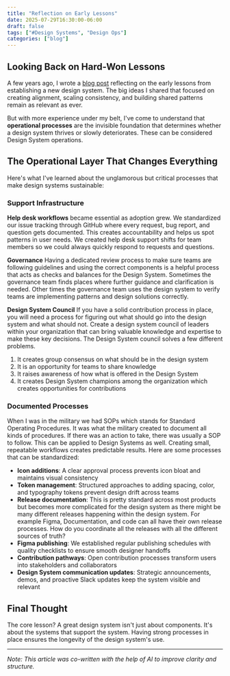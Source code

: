 ```yaml
---
title: "Reflection on Early Lessons"
date: 2025-07-29T16:30:00-06:00
draft: false
tags: ["#Design Systems", "Design Ops"]
categories: ["blog"]
---
```


## Looking Back on Hard-Won Lessons

A few years ago, I wrote a [blog post](https://adhoc.team/2022/07/18/using-design-systems-digital-success-federal-space/) reflecting on the early lessons from establishing a new design system. The big ideas I shared that focused on creating alignment, scaling consistency, and building shared patterns remain as relevant as ever.

But with more experience under my belt, I've come to understand that **operational processes** are the invisible foundation that determines whether a design system thrives or slowly deteriorates. These can be considered Design System operations.

## The Operational Layer That Changes Everything

Here's what I've learned about the unglamorous but critical processes that make design systems sustainable:

### Support Infrastructure
**Help desk workflows** became essential as adoption grew. We standardized our issue tracking through GitHub where every request, bug report, and question gets documented. This creates accountability and helps us spot patterns in user needs. We created help desk support shifts for team members so we could always quickly respond to requests and questions.

**Governance** Having a dedicated review process to make sure teams are following guidelines and using the correct components is a helpful process that acts as checks and balances for the Design System. Sometimes the governance team finds places where further guidance and clarification is needed. Other times the governance team uses the design system to verify teams are implementing patterns and design solutions correctly. 

**Design System Council** If you have a solid contribution process in place, you will need a process for figuring out what should go into the design system and what should not. Create a design system council of leaders within your organization that can bring valuable knowledge and expertise to make these key decisions. The Design System council solves a few different problems. 
1. It creates group consensus on what should be in the design system
2. It is an opportunity for teams to share knowledge
3. It raises awareness of how what is offered in the Design System
4. It creates Design System champions among the organization which creates opportunities for contributions

### Documented Processes
When I was in the military we had SOPs which stands for Standard Operating Procedures. It was what the military created to document all kinds of procedures. If there was an action to take, there was usually a SOP to follow. This can be applied to Design Systems as well. Creating small, repeatable workflows creates predictable results. Here are some processes that can be standardized: 
- **Icon additions**: A clear approval process prevents icon bloat and maintains visual consistency
- **Token management**: Structured approaches to adding spacing, color, and typography tokens prevent design drift across teams
- **Release documentation**: This is pretty standard across most products but becomes more complicated for the design system as there might be many different releases happening within the design system. For example Figma, Documentation, and code can all have their own release processes. How do you coordinate all the releases with all the different sources of truth?
- **Figma publishing**: We established regular publishing schedules with quality checklists to ensure smooth designer handoffs
- **Contribution pathways**: Open contribution processes transform users into stakeholders and collaborators
- **Design System communication updates**: Strategic announcements, demos, and proactive Slack updates keep the system visible and relevant

## Final Thought

The core lesson? A great design system isn't just about components. It's about the systems that support the system. Having strong processes in place ensures the longevity of the design system's use.

---

*Note: This article was co-written with the help of AI to improve clarity and structure.*

